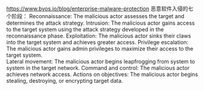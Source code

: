 
#
https://www.byos.io/blog/enterprise-malware-protection
恶意软件入侵的七个阶段：
Reconnaissance: The malicious actor assesses the target and determines the attack strategy.
Intrusion: The malicious actor gains access to the target system using the attack strategy developed in the reconnaissance phase.
Exploitation: The malicious actor sinks their claws into the target system and achieves greater access.
Privilege escalation: The malicious actor gains admin privileges to maximize their access to the target system.  
Lateral movement: The malicious actor begins leapfrogging from system to system in the target network.
Command and control: The malicious actor achieves network access.
Actions on objectives: The malicious actor begins stealing, destroying, or encrypting target data.  
